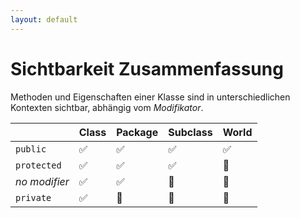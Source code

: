 ```yaml
---
layout: default
---
```


<Footer
    text="🎁 Objektorientierte Programmierung"
/>

# Sichtbarkeit <span class="text-muted text-2xl">Zusammenfassung</span>

Methoden und Eigenschaften einer Klasse sind in unterschiedlichen Kontexten sichtbar, abhängig vom _Modifikator_.

|               | **Class** | **Package** | **Subclass** | **World** |
| ------------- | --------- | ----------- | ------------ | --------- |
| `public`      | ✅        | ✅          | ✅           | ✅        |
| `protected`   | ✅        | ✅          | ✅           | 🚫        |
| _no modifier_ | ✅        | ✅          | 🚫           | 🚫        |
| `private`     | ✅        | 🚫          | 🚫           | 🚫        |

<PageNumber/>
